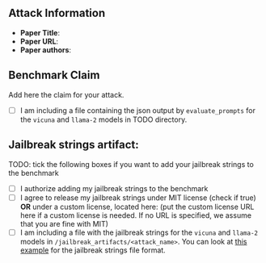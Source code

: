 ## Attack Information

- **Paper Title**:
- **Paper URL**:
- **Paper authors**:

## Benchmark Claim

Add here the claim for your attack.

- [ ] I am including a file containing the json output by `evaluate_prompts` for the `vicuna` and `llama-2` models in TODO directory.

## Jailbreak strings artifact:

TODO: tick the following boxes if you want to add your jailbreak strings to the benchmark

- [ ] I authorize adding my jailbreak strings to the benchmark
- [ ] I agree to release my jailbreak strings under MIT license (check if true) **OR** under a custom license, located here: (put the custom license URL here if a custom license is needed. If no URL is specified, we assume that you are fine with MIT)
- [ ] I am including a file with the jailbreak strings for the `vicuna` and `llama-2` models in `/jailbreak_artifacts/<attack_name>`. You can look at [this example](/jailbreak_artifacts/GCG/llama_jailbreaks.csv) for the jailbreak strings file format.